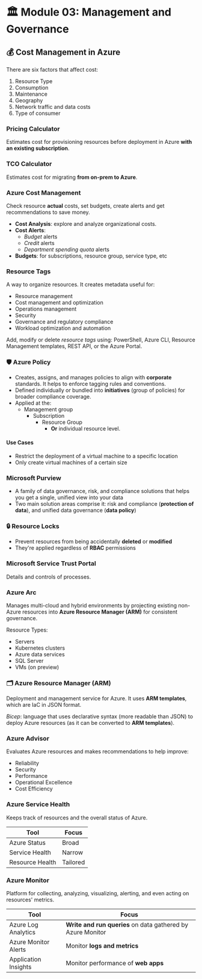 # 🏛️ Module 03: Management and Governance

## 💰 Cost Management in Azure

There are six factors that affect cost:

1. Resource Type
2. Consumption
3. Maintenance
4. Geography
5. Network traffic and data costs
6. Type of consumer

### Pricing Calculator

Estimates cost for provisioning resources before deployment in Azure **with an existing subscription**.

### TCO Calculator

Estimates cost for migrating **from on-prem to Azure**.

### Azure Cost Management

Check resource **actual** costs, set budgets, create alerts and get recommendations to save money.

- **Cost Analysis**: explore and analyze organizational costs.
- **Cost Alerts**:
  - *Budget* alerts
  - *Credit* alerts
  - *Department spending quota* alerts
- **Budgets**: for subscriptions, resource group, service type, etc

### Resource Tags

A way to organize resources. It creates metadata useful for:

- Resource management
- Cost management and optimization
- Operations management
- Security
- Governance and regulatory compliance
- Workload optimization and automation

Add, modify or delete *resource tags* using: PowerShell, Azure CLI, Resource Management templates, REST API, or the Azure Portal.

### 🛡️ Azure Policy

- Creates, assigns, and manages policies to align with **corporate** standards. It helps to enforce tagging rules and conventions.
- Defined individually or bundled into **initiatives** (group of policies) for broader compliance coverage.
- Applied at the:
  - Management group
    - Subscription
      - Resource Group
        - **Or** individual resource level.

#### Use Cases

- Restrict the deployment of a virtual machine to a specific location
- Only create virtual machines of a certain size

### Microsoft Purview

- A family of data governance, risk, and compliance solutions that helps you get a single, unified view into your data
- Two main solution areas comprise it: risk and compliance (**protection of data**), and unified data governance (**data policy**)

### 🔒 Resource Locks

- Prevent resources from being accidentally **deleted** or **modified**
- They're applied regardless of **RBAC** permissions

### Microsoft Service Trust Portal

Details and controls of processes.

### Azure Arc

Manages multi-cloud and hybrid environments by projecting existing non-Azure resources into **Azure Resource Manager (ARM)** for consistent governance.

Resource Types:

- Servers
- Kubernetes clusters
- Azure data services
- SQL Server
- VMs (on preview)

### 🗂️ Azure Resource Manager (ARM)

Deployment and management service for Azure. It uses **ARM templates**, which are IaC in JSON format.

*Bicep*: language that uses declarative syntax (more readable than JSON) to deploy Azure resources (as it can be converted to **ARM templates**).

### Azure Advisor

Evaluates Azure resources and makes recommendations to help improve:

- Reliability
- Security
- Performance
- Operational Excellence
- Cost Efficiency

### Azure Service Health

Keeps track of resources and the overall status of Azure.

| Tool            | Focus    |
|-----------------|----------|
| Azure Status    | Broad    |
| Service Health  | Narrow   |
| Resource Health | Tailored |

### Azure Monitor

Platform for collecting, analyzing, visualizing, alerting, and even acting on resources' metrics.

| Tool                  | Focus                                                       |
|-----------------------|-------------------------------------------------------------|
| Azure Log Analytics   | **Write and run queries** on data gathered by Azure Monitor |
| Azure Monitor Alerts  | Monitor **logs and metrics**                                |
| Application Insights  | Monitor performance of **web apps**                         |
